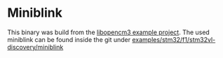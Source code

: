 # Miniblink

This binary was build from the [libopencm3 example project](https://github.com/libopencm3/libopencm3-examples).
The used miniblink can be found inside the git under [examples/stm32/f1/stm32vl-discovery/miniblink](https://github.com/libopencm3/libopencm3-examples/tree/master/examples/stm32/f1/stm32vl-discovery/miniblink)
